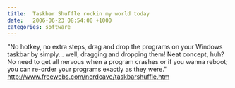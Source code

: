 ```yaml
---
title:  Taskbar Shuffle rockin my world today
date:   2006-06-23 08:54:00 +1000
categories: software
---
```


"No hotkey, no extra steps, drag and drop the programs on your Windows taskbar by simply... well, dragging and dropping them! Neat concept, huh? No need to get all nervous when a program crashes or if you wanna reboot; you can re-order your programs exactly as they were."
<http://www.freewebs.com/nerdcave/taskbarshuffle.htm>
